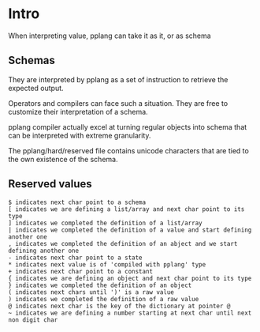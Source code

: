 # Intro

When interpreting value, pplang can take it as it, or as schema

## Schemas

They are interpreted by pplang as a set of instruction to retrieve the expected output.

Operators and compilers can face such a situation. They are free to customize their interpretation of a schema.

pplang compiler actually excel at turning regular objects into schema that can be interpreted with extreme granularity.

The pplang/hard/reserved file contains unicode characters that are tied to the own existence of the schema.

## Reserved values

```
$ indicates next char point to a schema
[ indicates we are defining a list/array and next char point to its type
] indicates we completed the definition of a list/array
| indicates we completed the definition of a value and start defining another one
, indicates we completed the definition of an abject and we start defining another one
- indicates next char point to a state
* indicates next value is of 'compiled with pplang' type
+ indicates next char point to a constant
{ indicates we are defining an object and next char point to its type
} indicates we completed the definition of an object
( indicates next chars until ')' is a raw value
) indicates we completed the definition of a raw value
@ indicates next char is the key of the dictionary at pointer @
~ indicates we are defining a number starting at next char until next non digit char
```
